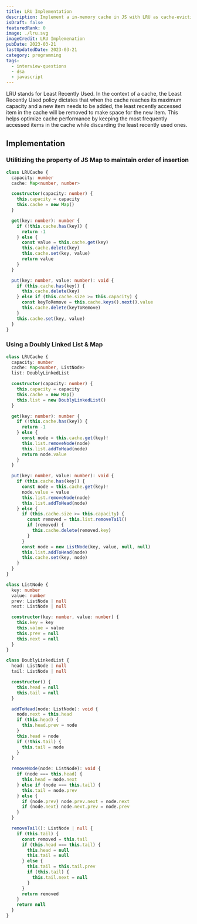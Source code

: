 ```yaml
---
title: LRU Implementation
description: Implement a in-memory cache in JS with LRU as cache-eviction policy
isDraft: false
featuredRank: 0
image: ./lru.svg
imageCredit: LRU Implemenation
pubDate: 2023-03-21
lastUpdatedDate: 2023-03-21
category: programming
tags:
  - interview-questions
  - dsa
  - javascript
---
```


LRU stands for Least Recently Used. In the context of a cache, the Least Recently Used policy dictates that when the cache reaches its maximum capacity and a new item needs to be added, the least recently accessed item in the cache will be removed to make space for the new item. This helps optimize cache performance by keeping the most frequently accessed items in the cache while discarding the least recently used ones.

## Implementation

### Utilitizing the property of JS Map to maintain order of insertion

```ts
class LRUCache {
  capacity: number
  cache: Map<number, number>

  constructor(capacity: number) {
    this.capacity = capacity
    this.cache = new Map()
  }

  get(key: number): number {
    if (!this.cache.has(key)) {
      return -1
    } else {
      const value = this.cache.get(key)
      this.cache.delete(key)
      this.cache.set(key, value)
      return value
    }
  }

  put(key: number, value: number): void {
    if (this.cache.has(key)) {
      this.cache.delete(key)
    } else if (this.cache.size >= this.capacity) {
      const keyToRemove = this.cache.keys().next().value
      this.cache.delete(keyToRemove)
    }
    this.cache.set(key, value)
  }
}
```

### Using a Doubly Linked List & Map

```ts
class LRUCache {
  capacity: number
  cache: Map<number, ListNode>
  list: DoublyLinkedList

  constructor(capacity: number) {
    this.capacity = capacity
    this.cache = new Map()
    this.list = new DoublyLinkedList()
  }

  get(key: number): number {
    if (!this.cache.has(key)) {
      return -1
    } else {
      const node = this.cache.get(key)!
      this.list.removeNode(node)
      this.list.addToHead(node)
      return node.value
    }
  }

  put(key: number, value: number): void {
    if (this.cache.has(key)) {
      const node = this.cache.get(key)!
      node.value = value
      this.list.removeNode(node)
      this.list.addToHead(node)
    } else {
      if (this.cache.size >= this.capacity) {
        const removed = this.list.removeTail()
        if (removed) {
          this.cache.delete(removed.key)
        }
      }
      const node = new ListNode(key, value, null, null)
      this.list.addToHead(node)
      this.cache.set(key, node)
    }
  }
}

class ListNode {
  key: number
  value: number
  prev: ListNode | null
  next: ListNode | null

  constructor(key: number, value: number) {
    this.key = key
    this.value = value
    this.prev = null
    this.next = null
  }
}

class DoublyLinkedList {
  head: ListNode | null
  tail: ListNode | null

  constructor() {
    this.head = null
    this.tail = null
  }

  addToHead(node: ListNode): void {
    node.next = this.head
    if (this.head) {
      this.head.prev = node
    }
    this.head = node
    if (!this.tail) {
      this.tail = node
    }
  }

  removeNode(node: ListNode): void {
    if (node === this.head) {
      this.head = node.next
    } else if (node === this.tail) {
      this.tail = node.prev
    } else {
      if (node.prev) node.prev.next = node.next
      if (node.next) node.next.prev = node.prev
    }
  }

  removeTail(): ListNode | null {
    if (this.tail) {
      const removed = this.tail
      if (this.head === this.tail) {
        this.head = null
        this.tail = null
      } else {
        this.tail = this.tail.prev
        if (this.tail) {
          this.tail.next = null
        }
      }
      return removed
    }
    return null
  }
}
```
